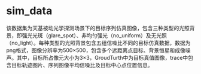# sim_data
该数据集为天基被动光学探测场景下的目标序列仿真图像，包含三种类型的光照背景，即强光光斑（glare_spot）、非均匀强光（no_uniform）及无光照（no_light）。每种类型的光照背景包含五组信噪比不同的目标仿真数据，数据为png格式，图像分辨率为500×500，包含多个远距离点目标、背景恒星和成像噪声。其中，目标所占像元大小为3×3，GroudTurth中为目标真值图像，trace中包含目标轨迹图片、序列图像平均信噪比及目标中心点位置信息。

